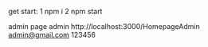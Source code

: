 get start: 
1 npm i
2 npm start

admin page
admin http://localhost:3000/HomepageAdmin
admin@gmail.com
123456
